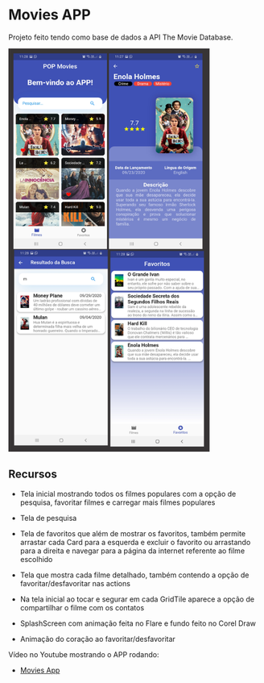 # Movies APP

Projeto feito tendo como base de dados a API The Movie Database.

<img src="assets/images/git.png" width=400 height=800>

## Recursos

- Tela inicial mostrando todos os filmes populares com a opção de pesquisa, favoritar filmes e carregar mais filmes populares

- Tela de pesquisa

- Tela de favoritos que além de mostrar os favoritos, também permite arrastar cada Card para a esquerda e excluir o favorito ou arrastando para a direita e navegar para a página da internet referente ao filme escolhido

- Tela que mostra cada filme detalhado, também contendo a opção de favoritar/desfavoritar nas actions

- Na tela inicial ao tocar e segurar em cada GridTile aparece a opção de compartilhar o filme com os contatos

- SplashScreen com animação feita no Flare e fundo feito no Corel Draw

- Animação do coração ao favoritar/desfavoritar

Vídeo no Youtube mostrando o APP rodando:

- [Movies App](https://youtu.be/FYp8zFuaTNI)

